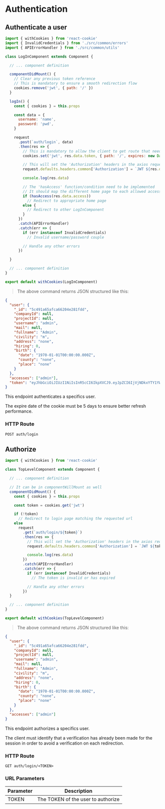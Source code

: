 # Authentication

## Authenticate a user

```javascript
import { withCookies } from 'react-cookie'
import { InvalidCredentials } from './src/common/errors'
import { APIErrorHandler } from './src/common/utils'

class LogInComponent extends Component {

  // ... component definition

  componentDidMount() {
    // Clear any previous token reference
    // This is mandatory to ensure a smooth redirection flow
    cookies.remove('jwt', { path: '/' })
  }

  logIn() {
    const { cookies } = this.props

    const data = {
      username: 'name',
      password: 'pwd',
    }

    request
      .post(`auth/login`, data)
      .then(res => {
        // This is mandatory to allow the client to get route that need authorization
        cookies.set('jwt', res.data.token, { path: '/', expires: new Date(Date.now() + 864e5 * 5) })

        // This will set the 'Authorization' headers in the axios requested instance
        request.defaults.headers.common['Authorization'] = `JWT ${res.data.token}`

        console.log(res.data)

        // The 'hasAccess' function/condition need to be implemented
        // It should map the different home page to each allowed accesses in the request url
        if (hasAccess(res.data.access))
          // Redirect to appropriate home page
        else {
          // Redirect to other LogInComponent
        }
      })
      .catch(APIErrorHandler)
      .catch(err => {
        if (err instanceof InvalidCredentials)
          // Invalid username/password couple

        // Handle any other errors
      })

  }

  // ... component definition
}

export default withCookies(LogInComponent)
```

> The above command returns JSON structured like this:

```json
{
  "user": {
    "_id": "5c491a65afca66204e281fdd",
    "companyId": null,
    "projectId": null,
    "username": "admin",
    "mail": null,
    "fullname": "Admin",
    "civility": "m",
    "address": "none",
    "hiring": 0,
    "birth": {
      "date": "1970-01-01T00:00:00.000Z",
      "county": "none",
      "place": "none"
    }
  },
  "accesses": ["admin"],
  "token": "eyJhbGciOiJIUzI1NiIsInR5cCI6IkpXVCJ9.eyJpZCI6IjVjNDkxYTY1YWZjYTY2MjA0ZTI4MWZkZCIsImlhdCI6MTU0ODMzMDg1MywiZXhwIjoxNTQ4OTM1NjUzfQ.3sH4OTWk9STic95FaoCtOP13f2qge3GRnGy79j2Fle4"
}
```

This endpoint authenticates a specifics user.

<aside class="notice">
The expire date of the cookie must be 5 days to ensure better refresh performance.
</aside>

### HTTP Route

`POST auth/login`

## Authorize

```javascript
import { withCookies } from 'react-cookie'

class TopLevelComponent extends Component {

  // ... component definition

  // It can be in componentWillMount as well
  componentDidMount() {
    const { cookies } = this.props

    const token = cookies.get('jwt')

    if (!token)
      // Redirect to login page matching the requested url
    else
      request
        .get(`auth/login/${token}`)
        .then(res => {
          // This will set the 'Authorization' headers in the axios request instance
          request.defaults.headers.common['Authorization'] = `JWT ${token}`

          console.log(res.data)
        })
        .catch(APIErrorHandler)
        .catch(err => {
          if (err instanceof InvalidCredentials)
            // The token is invalid or has expired

          // Handle any other errors
        })
  }

  // ... component definition
}

export default withCookies(TopLevelComponent)
```

> The above command returns JSON structured like this:

```json
{
  "user": {
    "_id": "5c491a65afca66204e281fdd",
    "companyId": null,
    "projectId": null,
    "username": "admin",
    "mail": null,
    "fullname": "Admin",
    "civility": "m",
    "address": "none",
    "hiring": 0,
    "birth": {
      "date": "1970-01-01T00:00:00.000Z",
      "county": "none",
      "place": "none"
    }
  },
  "accesses": ["admin"]
}
```

This endpoint authorizes a specifics user.

<aside class="notice">
The client must identify that a verification has already been made for the session in order to avoid a verification on each redirection.
</aside>

### HTTP Route

`GET auth/login/<TOKEN>`

### URL Parameters

| Parameter | Description                        |
| --------- | ---------------------------------- |
| TOKEN     | The TOKEN of the user to authorize |
